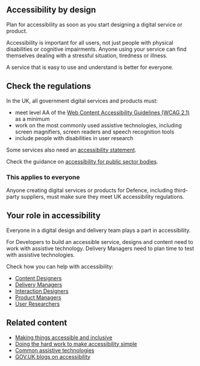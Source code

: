 ## Accessibility by design 

Plan for accessibility as soon as you start designing a digital service or product. 

Accessibility is important for all users, not just people with physical disabilities or cognitive impairments. Anyone using your service can find themselves dealing with a stressful situation, tiredness or illness.

A service that is easy to use and understand is better for everyone.

## Check the regulations

In the UK, all government digital services and products must:

- meet level AA of the [Web Content Accessibility Guidelines (WCAG 2.1)](https://www.w3.org/TR/WCAG21) as a minimum
- work on the most commonly used assistive technologies, including screen magnifiers, screen readers and speech recognition tools
- include people with disabilities in user research

Some services also need an [accessibility statement](/accessibility/publishing-documents).

Check the guidance on [accessibility for public sector bodies](https://www.gov.uk/guidance/accessibility-requirements-for-public-sector-websites-and-apps).

### This applies to everyone

Anyone creating digital services or products for Defence, including third-party suppliers, must make sure they meet UK accessibility regulations. 


## Your role in accessibility

Everyone in a digital design and delivery team plays a part in accessibility.

For Developers to build an accessible service, designs and content need to work with assistive technology. Delivery Managers need to plan time to test with assistive technologies. 

Check how you can help with accessibility:

- [Content Designers](/accessibility/meet-accessibility-regulations/content-designers)
- [Delivery Managers](/accessibility/meet-accessibility-regulations/delivery-managers)
- [Interaction Designers](/accessibility/meet-accessibility-regulations/interaction-designers)
- [Product Managers](/accessibility/meet-accessibility-regulations/product-managers)
- [User Researchers](/accessibility/meet-accessibility-regulations/user-researchers)

## Related content

- [Making things accessible and inclusive](https://www.gov.uk/guidance/make-things-accessible)
- [Doing the hard work to make accessibility simple](https://gds.blog.gov.uk/2016/05/19/doing-the-hard-work-to-make-accessibility-simple)
- [Common assistive technologies](https://www.gov.uk/government/publications/assistive-technology-definition-and-safe-use/assistive-technology-definition-and-safe-use)
- [GOV.UK blogs on accessibility](https://accessibility.blog.gov.uk)

